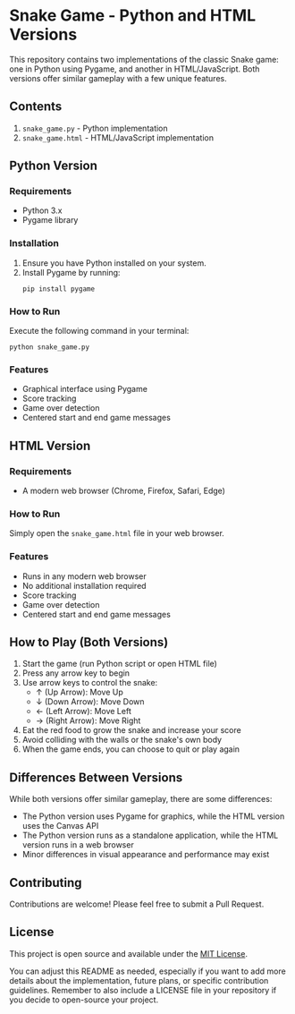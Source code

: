 # Snake Game - Python and HTML Versions

This repository contains two implementations of the classic Snake game: one in Python using Pygame, and another in HTML/JavaScript. Both versions offer similar gameplay with a few unique features.

## Contents

1. `snake_game.py` - Python implementation
2. `snake_game.html` - HTML/JavaScript implementation

## Python Version

### Requirements

- Python 3.x
- Pygame library

### Installation

1. Ensure you have Python installed on your system.
2. Install Pygame by running:
   ```
   pip install pygame
   ```

### How to Run

Execute the following command in your terminal:

```
python snake_game.py
```

### Features

- Graphical interface using Pygame
- Score tracking
- Game over detection
- Centered start and end game messages

## HTML Version

### Requirements

- A modern web browser (Chrome, Firefox, Safari, Edge)

### How to Run

Simply open the `snake_game.html` file in your web browser.

### Features

- Runs in any modern web browser
- No additional installation required
- Score tracking
- Game over detection
- Centered start and end game messages

## How to Play (Both Versions)

1. Start the game (run Python script or open HTML file)
2. Press any arrow key to begin
3. Use arrow keys to control the snake:
   - ↑ (Up Arrow): Move Up
   - ↓ (Down Arrow): Move Down
   - ← (Left Arrow): Move Left
   - → (Right Arrow): Move Right
4. Eat the red food to grow the snake and increase your score
5. Avoid colliding with the walls or the snake's own body
6. When the game ends, you can choose to quit or play again

## Differences Between Versions

While both versions offer similar gameplay, there are some differences:

- The Python version uses Pygame for graphics, while the HTML version uses the Canvas API
- The Python version runs as a standalone application, while the HTML version runs in a web browser
- Minor differences in visual appearance and performance may exist

## Contributing

Contributions are welcome! Please feel free to submit a Pull Request.

## License

This project is open source and available under the [MIT License](LICENSE).

You can adjust this README as needed, especially if you want to add more details about the implementation, future plans, or specific contribution guidelines. Remember to also include a LICENSE file in your repository if you decide to open-source your project.
